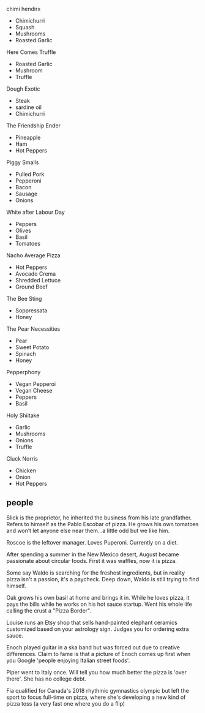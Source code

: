 chimi hendirx
* Chimichurri
* Squash
* Mushrooms
* Roasted Garlic

Here Comes Truffle
* Roasted Garlic
* Mushroom
* Truffle

Dough Exotic
* Steak
* sardine oil
* Chimichurri

The Friendship Ender
* Pineapple
* Ham
* Hot Peppers

Piggy Smalls
* Pulled Pork
* Pepperoni
* Bacon
* Sausage
* Onions

White after Labour Day
* Peppers
* Olives
* Basil
* Tomatoes

Nacho Average Pizza
* Hot Peppers
* Avocado Crema
* Shredded Lettuce
* Ground Beef

The Bee Sting
* Soppressata
* Honey

The Pear Necessities
* Pear
* Sweet Potato
* Spinach
* Honey

Pepperphony
* Vegan Pepperoi
* Vegan Cheese
* Peppers
* Basil

Holy Shiitake
* Garlic
* Mushrooms
* Onions
* Truffle

Cluck Norris
* Chicken
* Onion
* Hot Peppers


## people


Slick is the proprietor, he inherited the business from his late grandfather. Refers to himself as the Pablo Escobar of pizza. He grows his own tomatoes and won’t let anyone else near them...a little odd but we like him.

Roscoe is the leftover manager. Loves Puperoni. Currently on a diet.

After spending a summer in the New Mexico desert, August became passionate about circular foods. First it was waffles, now it is pizza.

Some say Waldo is searching for the freshest ingredients, but in reality pizza isn't a passion, it's a paycheck. Deep down, Waldo is still trying to find himself.

Oak grows his own basil at home and brings it in. While he loves pizza, it pays the bills while he works on his hot sauce startup. Went his whole life calling the crust a "Pizza Border".

Louise runs an Etsy shop that sells hand-painted elephant ceramics customized based on your astrology sign. Judges you for ordering extra sauce.

Enoch played guitar in a ska band but was forced out due to creative differences. Claim to fame is that a picture of Enoch comes up first when you Google 'people enjoying Italian street foods'.

Piper went to Italy once. Will tell you how much better the pizza is 'over there'. She has no college debt.

Fia qualified for Canada's 2018 rhythmic gymnastics olympic but left the sport to focus full-time on pizza, where she's developing a new kind of pizza toss (a very fast one where you do a flip)



